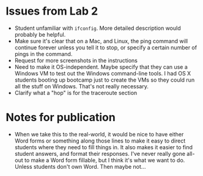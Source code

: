 Issues from Lab 2
=================

* Student unfamiliar with `ifconfig`. More detailed description would probably
  be helpful.
* Make sure it's clear that on a Mac, and Linux, the ping command will continue
  forever unless you tell it to stop, or specify a certain number of pings in
  the command.
* Request for more screenshots in the instructions
* Need to make it OS-independent. Maybe specify that they can use a Windows VM
  to test out the Windows command-line tools. I had OS X students booting up
  bootcamp just to create the VMs so they could run all the stuff on
  Windows. That's not really necessary.
* Clarify what a "hop" is for the traceroute section


Notes for publication
=====================

* When we take this to the real-world, it would be nice to have either Word
  forms or something along those lines to make it easy to direct students where
  they need to fill things in. It also makes it easier to find student answers,
  and format their responses. I've never really gone all-out to make a Word form
  fillable, but I think it's what we want to do. Unless students don't own
  Word. Then maybe not...
